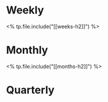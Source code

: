# Weekly

<% tp.file.include("[[weeks-h2]]") %>

# Monthly

<% tp.file.include("[[months-h2]]") %>

# Quarterly